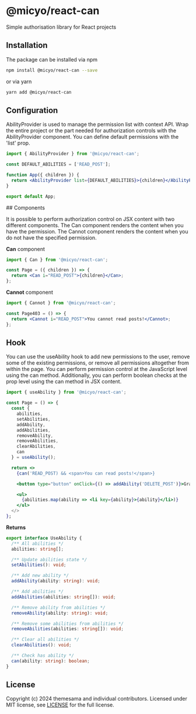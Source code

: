 # @micyo/react-can

Simple authorisation library for React projects

## Installation

The package can be installed via npm

```bash
npm install @micyo/react-can --save
```

or via yarn

```bash
yarn add @micyo/react-can
```

## Configuration

AbilityProvider is used to manage the permission list with context API. Wrap the entire project or the part needed for authorization controls with the AbilityProvider component. You can define default permissions with the 'list' prop.

```jsx
import { AbilityProvider } from '@micyo/react-can';

const DEFAULT_ABILITIES = ['READ_POST'];

function App({ children }) {
  return <AbilityProvider list={DEFAULT_ABILITIES}>{children}</AbilityProvider>;
}

export default App;
```

## Components

It is possible to perform authorization control on JSX content with two different components. The Can component renders the content when you have the permission. The Cannot component renders the content when you do not have the specified permission.

**Can** component

```jsx
import { Can } from '@micyo/react-can';

const Page = ({ children }) => {
  return <Can i="READ_POST">{children}</Can>;
};
```

**Cannot** component

```jsx
import { Cannot } from '@micyo/react-can';

const Page403 = () => {
  return <Cannot i="READ_POST">You cannot read posts!</Cannot>;
};
```

## Hook

You can use the useAbility hook to add new permissions to the user, remove some of the existing permissions, or remove all permissions altogether from within the page. You can perform permission control at the JavaScript level using the can method. Additionally, you can perform boolean checks at the prop level using the can method in JSX content.

```jsx
import { useAbility } from '@micyo/react-can';

const Page = () => {
  const {
    abilities,
    setAbilities,
    addAbility,
    addAbilities,
    removeAbility,
    removeAbilities,
    clearAbilities,
    can
  } = useAbility();

  return <>
    {can('READ_POST) && <span>You can read posts!</span>}

    <button type="button" onClick={() => addAbility('DELETE_POST')}>Grant Delete Post</button>

    <ul>
      {abilities.map(ability => <li key={ability}>{ability}</li>)}
    </ul>
  </>
};
```

**Returns**

```ts
export interface UseAbility {
  /** All abilities */
  abilities: string[];

  /** Update abilities state */
  setAbilities(): void;

  /** Add new ability */
  addAbility(ability: string): void;

  /** Add abilities */
  addAbilities(abilities: string[]): void;

  /** Remove ability from abilities */
  removeAbility(ability: string): void;

  /** Remove some abilities from abilities */
  removeAbilities(abilities: string[]): void;

  /** Clear all abilities */
  clearAbilities(): void;

  /** Check has ability */
  can(ability: string): boolean;
}
```

## License

Copyright (c) 2024 themesama and individual contributors. Licensed under MIT license, see [LICENSE](../../LICENSE.md) for the full license.

